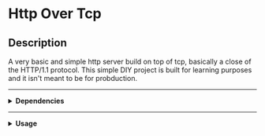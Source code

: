 # Http Over Tcp 

## Description

A very basic and simple http server build on top of tcp, basically a close of the HTTP/1.1 protocol.
This simple DIY project is built for learning purposes and it isn't meant to be for probduction.

---
 
<details>
<summary><strong>Dependencies</strong></summary>
<br>
- go 1.24.4.
<br>
    
- [testify](https://github.com/stretchr/testify.git) .

### Note:
> I used this RFC as a reference : [RFC 9110](https://datatracker.ietf.org/doc/html/rfc9110) .

</details>

---

<details>
<summary><strong>Usage</strong></summary>

> To automatically install all required modules:

```bash
$ make install
```

> To build:

```bash
$ make build 
```

> To build and run:

```bash
$ make run
```

<br>
</details> 

